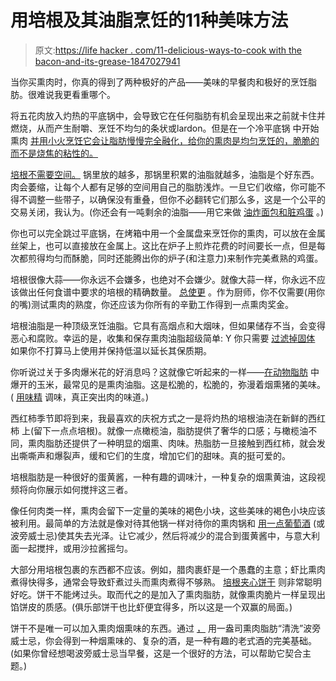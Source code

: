 # 用培根及其油脂烹饪的11种美味方法

> 原文:[https://life hacker . com/11-delicious-ways-to-cook with the bacon-and-its-grease-1847027941](https://lifehacker.com/11-delicious-ways-to-cook-with-bacon-and-its-grease-1847027941)

当你买熏肉时，你真的得到了两种极好的产品——美味的早餐肉和极好的烹饪脂肪。很难说我更看重哪个。

将五花肉放入灼热的平底锅中，会导致它在任何脂肪有机会呈现出来之前就卡住并燃烧，从而产生耐嚼、烹饪不均匀的条状或lardon。但是在一个冷平底锅 中开始熏肉 [并用小火烹饪它会让脂肪慢慢完全融化，给你的熏肉是均匀烹饪的，脆脆的而不是烧焦的粘性的。](https://lifehacker.com/the-secret-to-great-bacon-is-a-cold-pan-1829171657)

[培根不需要空间。](https://lifehacker.com/go-ahead-and-crowd-your-bacon-1846665283) 锅里放的越多，那锅里积累的油脂就越多，油脂是个好东西。肉会萎缩，让每个人都有足够的空间用自己的脂肪浅炸。一旦它们收缩，你可能不得不调整一些带子，以确保没有重叠，但你不必翻转它们那么多，这是一个公平的交易关闭，我认为。(你还会有一吨剩余的油脂——用它来做 [油炸面包和脏鸡蛋](https://lifehacker.com/bacon-is-the-key-to-this-one-pan-breakfast-1846766825) 。)

你也可以完全跳过平底锅，在烤箱中用一个金属盘来烹饪你的熏肉，可以放在金属丝架上，也可以直接放在金属上。这比在炉子上煎炸花费的时间要长一点，但是每次都煎得均匀而酥脆，同时还能腾出你的炉子(和注意力)来制作完美煮熟的鸡蛋。

培根很像大蒜——你永远不会嫌多，也绝对不会嫌少。就像大蒜一样，你永远不应该做出任何食谱中要求的培根的精确数量。 [总使更](https://lifehacker.com/always-cook-extra-bacon-recipes-be-damned-1846935044) 。作为厨师，你不仅需要(用你的嘴)测试熏肉的熟度，你还应该为你所有的辛勤工作得到一点熏肉奖金。

培根油脂是一种顶级烹饪油脂。它具有高烟点和大烟味，但如果储存不当，会变得恶心和腐败。幸运的是，收集和保存熏肉油脂超级简单: Y 你只需要 [过滤掉固体](https://lifehacker.com/how-to-collect-store-and-cook-with-bacon-grease-1833410977) 如果你不打算马上使用并保持低温以延长其保质期。

你听说过关于多肉爆米花的好消息吗？这就像它听起来的一样——[在动物脂肪](https://lifehacker.com/cook-your-popcorn-in-bacon-grease-1846045923) 中爆开的玉米，最常见的是熏肉油脂。这是松脆的，松脆的，弥漫着烟熏猪的美味。( [用味精](https://lifehacker.com/9-unexpected-things-you-should-season-with-msg-1846553522) 调味，真正突出肉的味道。)

西红柿季节即将到来，我最喜欢的庆祝方式之一是将灼热的培根油浇在新鲜的西红柿 上(留下一点点培根)。就像一点橄榄油，脂肪提供了奢华的口感；与橄榄油不同，熏肉脂肪还提供了一种明显的烟熏、肉味。热脂肪一旦接触到西红柿，就会发出嘶嘶声和爆裂声，缓和它们的生度，增加它们的甜味。真的挺可爱的。

培根脂肪是一种很好的蛋黄酱，一种有趣的调味汁，一种复杂的烟熏黄油，这段视频将向你展示如何搅拌这三者。

像任何肉类一样，熏肉会留下一定量的美味的褐色小块，这些美味的褐色小块应该被利用。最简单的方法就是像对待其他锅一样对待你的熏肉锅和 [用一点葡萄酒](https://lifehacker.com/deglaze-your-pan-after-cooking-bacon-1842963600) (或波旁威士忌)使其失去光泽。让它减少，然后将减少的混合到蛋黄酱中，与意大利面一起搅拌，或用沙拉酱摇匀。

大部分用培根包裹的东西都不应该。例如，腊肉裹虾是一个愚蠢的主意；虾比熏肉煮得快得多，通常会导致虾煮过头而熏肉煮得不够熟。 [培根夹心饼干](https://lifehacker.com/bacon-crackers-are-a-two-ingredient-masterpiece-1844936497) 则非常聪明好吃。饼干不能烤过头。取而代之的是加入了熏肉脂肪，就像熏肉脆片一样呈现出馅饼皮的质感。(俱乐部饼干也比虾便宜得多，所以这是一个双赢的局面。)

饼干不是唯一可以加入熏肉烟熏味的东西。通过 [，](https://lifehacker.com/use-an-ounce-of-bacon-fat-to-infuse-your-bourbon-with-b-1603711858?rev=1622748854645) 用一盎司熏肉脂肪“清洗”波旁威士忌，你会得到一种烟熏味的、复杂的酒，是一种有趣的老式酒的完美基础。(如果你曾经想喝波旁威士忌当早餐，这是一个很好的方法，可以帮助它契合主题。)